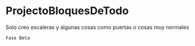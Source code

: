 # ProjectoBloquesDeTodo
Solo creo escaleras y algunas cosas como puertas o cosas muy normales

    Fase Beta
